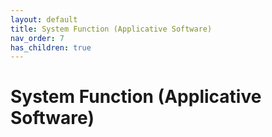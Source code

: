 ```yaml
---
layout: default
title: System Function (Applicative Software)
nav_order: 7
has_children: true
---
```

# System Function (Applicative Software)
